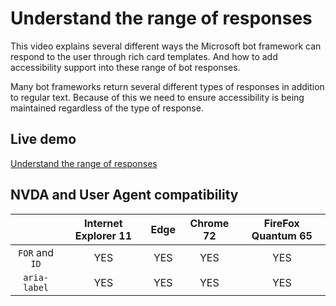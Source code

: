 # Understand the range of responses #
This video explains several different ways the Microsoft bot framework can respond to the user through rich card templates. And how to add accessibility support into these range of bot responses.

Many bot frameworks return several different types of responses in addition to regular text. Because of this we need to ensure accessibility is being maintained regardless of the type of response.

## Live demo ##

[Understand the range of responses](https://canaxess.github.io/canaxess-teaches/chatbot-accessibility-fundamentals/4-understand-range-of-responses/)

## NVDA and User Agent compatibility ##

&nbsp;        | Internet Explorer 11 | Edge | Chrome 72 | FireFox Quantum 65
:-------------: |:-------------:| :-----:| :-----:| :-----:
`FOR` and `ID`		| YES | YES | YES | YES
`aria-label`    | YES | YES | YES | YES
